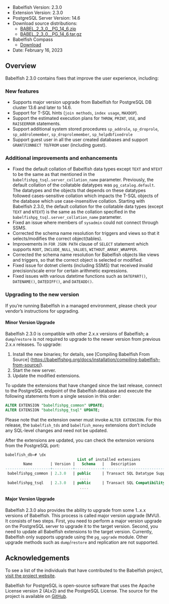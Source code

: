 - Babelfish Version: 2.3.0
- Extension Version: 2.3.0
- PostgreSQL Server Version: 14.6
- Download source distributions:
  - [BABEL_2_3_0__PG_14_6.zip](https://github.com/babelfish-for-postgresql/babelfish-for-postgresql/releases/download/BABEL_2_3_0__PG_14_6/BABEL_2_3_0__PG_14_6.zip)
  - [BABEL_2_3_0__PG_14_6.tar.gz](https://github.com/babelfish-for-postgresql/babelfish-for-postgresql/releases/download/BABEL_2_3_0__PG_14_6/BABEL_2_3_0__PG_14_6.tar.gz)
- Babelfish Compass
  - [Download](https://github.com/babelfish-for-postgresql/babelfish_compass/releases)
- Date: February 16, 2023

## Overview

Babelfish 2.3.0 contains fixes that improve the user experience, including:

### New features

- Supports major version upgrade from Babelfish for PostgreSQL DB cluster 13.6 and later to 14.6.
- Support for T-SQL hints (`join methods`, `index usage`, `MAXDOP`). 
- Support the estimated execution plans for `THROW`, `PRINT`, `USE`, and `RAISEERROR` statements.
- Support additional system stored procedures `sp_addrole`, `sp_droprole`, `sp_addrolemember`, `sp_droprolemember`, `sp_helpdbfixedrole`
- Support guest user in all the user created databases and support `GRANT`/`CONNECT TO`/`FROM` user (including guest).

### Additional improvements and enhancements

- Fixed the default collation of Babelfish data types except `TEXT` and `NTEXT` to be the same as that mentioned in the `babelfishpg_tsql.server_collation_name` parameter. Previously, the default collation of the collatable datatypes was `pg_catalog.default`. The datatypes and the objects that depends on these datatypes followed cases-sensitive collation which impacts the T-SQL objects of the database which use case-insensitive collation. Starting with Babelfish 2.3.0, the default collation for the collatable data types (except `TEXT` and `NTEXT`) is the same as the collation specified in the `babelfishpg_tsql.server_collation_name` parameter. 
- Fixed an issue where members of `sysadmin` could not connect through SSMS.
- Corrected the schema name resolution for triggers and views so that it selects/modifies the correct object(tables).
- Improvements in `FOR JSON PATH` clause of `SELECT` statement which supports `ROOT`, `INCLUDE_NULL_VALUES`, `WITHOUT_ARRAY_WRAPPER`.
- Corrected the schema name resolution for Babelfish objects like views and triggers, so that the correct object is selected or modified.
- Fixed issue for dotnet clients (including SSMS) that received invalid precision/scale error for certain arithmetic expressions.
- Fixed issues with various datetime functions such as `DATEPART()`, `DATENAME()`, `DATEDIFF()`, and `DATEADD()`.

### Upgrading to the new version

If you’re running Babelfish in a managed environment, please check your vendor’s instructions for upgrading.

#### Minor Version Upgrade

Babelfish 2.3.0 is compatible with other 2.x.x versions of Babelfish; a `dump`/`restore` is not required to upgrade to the newer version from previous 2.x.x releases. To upgrade:

1. Install the new binaries; for details, see [Compiling Babelfish From Source] (https://babelfishpg.org/docs/installation/compiling-babelfish-from-source/).
2. Start the new server.
3. Update the modified extensions.

To update the extensions that have changed since the last release, connect to the PostgreSQL endpoint of the Babelfish database and execute the following statements from a single session in this order:

```sql
ALTER EXTENSION "babelfishpg_common" UPDATE;
ALTER EXTENSION "babelfishpg_tsql" UPDATE;
```

Please note that the extension owner must invoke `ALTER EXTENSION`. For this release, the `babelfish_tds` and `babelfish_money` extensions don’t include any SQL-level changes and need not be updated.

After the extensions are updated, you can check the extension versions from the PostgreSQL port:

```sql
babelfish_db=# \dx
                                List of installed extensions
        Name        | Version |   Schema   |   Description
--------------------+---------+------------+-------------------------------------------------
 babelfishpg_common | 2.3.0   | public     | Transact SQL Datatype Support
                                 ....
 babelfishpg_tsql   | 2.3.0   | public     | Transact SQL Compatibility
                                 ....

```

#### Major Version Upgrade

Babelfish 2.3.0 also provides the ability  to upgrade from some 1..x.x versions of Babelfish. This process is called major version upgrade (MVU). It consists of two steps. First, you need to perform a major version upgrade on the PostgreSQL server to upgrade it to the target version. Second, you need to update all Babelfish extensions to the target version. Currently, Babelfish only supports upgrade using the `pg_upgrade` module. Other upgrade methods such as `dump`/`restore` and replication are not supported.


## Acknowledgements

To see a list of the individuals that have contributed to the Babelfish project, [visit the project website](https://babelfishpg.org/contributors/).

Babelfish for PostgreSQL is open-source software that uses the Apache License version 2 (ALv2) and the PostgreSQL License. The source for the project is available on [GitHub](https://github.com/babelfish-for-postgresql). 

